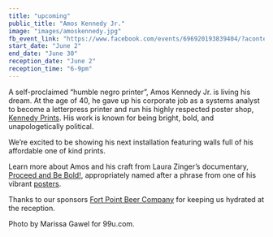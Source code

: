 ```yaml
---
title: "upcoming"
public_title: "Amos Kennedy Jr."
image: "images/amoskennedy.jpg"
fb_event_link: "https://www.facebook.com/events/696920193839404/?acontext=%7B%22source%22%3A5%2C%22page_id_source%22%3A869736873141786%2C%22action_history%22%3A[%7B%22surface%22%3A%22page%22%2C%22mechanism%22%3A%22main_list%22%2C%22extra_data%22%3A%22%7B%5C%22page_id%5C%22%3A869736873141786%2C%5C%22tour_id%5C%22%3Anull%7D%22%7D]%2C%22has_source%22%3Atrue%7D"
start_date: "June 2"
end_date: "June 30"
reception_date: "June 2"
reception_time: "6-9pm"
---
```

A self-proclaimed “humble negro printer”,  Amos Kennedy Jr. is living his dream. At the age of 40, he gave up his corporate job as a systems analyst to become a letterpress printer and run his highly respected poster shop, [Kennedy Prints](http://www.kennedyprints.com/). His work is known for being bright, bold, and unapologetically political. 
 
We’re excited to be showing his next installation featuring walls full of his affordable one of kind prints. 
 
Learn more about Amos and his craft from Laura Zinger’s documentary, [Proceed and Be Bold!](https://www.youtube.com/watch?v=i251DDffUzY), appropriately named after a phrase from one of his vibrant [posters](http://www.kennedyprints.com/images7/proceed.jpg). 

Thanks to our sponsors [Fort Point Beer Company](http://www.fortpointbeer.com/) for keeping us hydrated at the reception.
 
Photo by Marissa Gawel for 99u.com.
